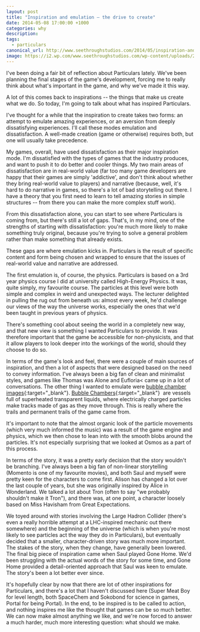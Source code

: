 ```yaml
---
layout: post
title: "Inspiration and emulation – the drive to create"
date: 2014-05-08 17:00:00 +1000
categories: why
description:
tags:
  - particulars
canonical_url: http://www.seethroughstudios.com/2014/05/inspiration-and-emulation-the-drive-to-create/
image: https://i2.wp.com/www.seethroughstudios.com/wp-content/uploads/2014/05/inspiration-and-emulation-the-drive-to-create-jw.jpg?w=600
---
```

I've been doing a fair bit of reflection about Particulars lately. We've been planning the final stages of the game's development, forcing me to really think about what's important in the game, and why we've made it this way.

A lot of this comes back to inspirations -- the things that make us create what we do. So today, I'm going to talk about what has inspired Particulars.

I've thought for a while that the inspiration to create takes two forms: an attempt to emulate amazing experiences, or an aversion from deeply dissatisfying experiences. I'll call these modes emulation and dissatisfaction. A well-made creation (game or otherwise) requires both, but one will usually take precedence.

My games, overall, have used dissatisfaction as their major inspiration mode. I'm dissatisfied with the types of games that the industry produces, and want to push it to do better and cooler things. My two main areas of dissatisfaction are in real-world value (far too many game developers are happy that their games are simply 'addictive', and don't think about whether they bring real-world value to players) and narrative (because, well, it's hard to do narrative in games, so there's a lot of bad storytelling out there. I have a theory that you first need to learn to tell amazing stories in simple structures -- from there you can make the more complex stuff work).

From this dissatisfaction alone, you can start to see where Particulars is coming from, but there's still a lot of gaps. That's, in my mind, one of the strengths of starting with dissatisfaction: you're much more likely to make something truly original, because you're trying to solve a general problem rather than make something that already exists.

These gaps are where emulation kicks in. Particulars is the result of specific content and form being chosen and wrapped to ensure that the issues of real-world value and narrative are addressed.

The first emulation is, of course, the physics. Particulars is based on a 3rd year physics course I did at university called High-Energy Physics. It was, quite simply, my favourite course. The particles at this level were both simple and complex in weird and unexpected ways. The lecturer delighted in pulling the rug out from beneath us: almost every week, he'd challenge our views of the way the universe works, especially the ones that we'd been taught in previous years of physics.

There's something cool about seeing the world in a completely new way, and that new view is something I wanted Particulars to provide. It was therefore important that the game be accessible for non-physicists, and that it allow players to look deeper into the workings of the world, should they choose to do so.

In terms of the game's look and feel, there were a couple of main sources of inspiration, and then a lot of aspects that were designed based on the need to convey information. I've always been a big fan of clean and minimalist styles, and games like Thomas was Alone and Eufloria< came up in a lot of conversations. The other thing I wanted to emulate were [bubble chamber images](https://www.google.com.au/search?num=10&hl=en&site=&tbm=isch&source=hp&biw=1280&bih=702&q=bubble+chamber+images&btnG=Search+by+image&oq=spring&gs_l=img.3..0l10.2353.3296.0.3990.6.4.0.0.0.0.697.2074.5-3.3.0...0.0...1ac.1.Qj-3P4MXU3g){:target="_blank"}. [Bubble Chambers](http://en.wikipedia.org/wiki/Bubble_chamber){:target="_blank"}  are vessels full of superheated transparent liquids, where electrically charged particles make tracks made of gas as they move through. This is really where the trails and permanent trails of the game came from.

It's important to note that the almost organic look of the particle movements (which very much informed the music) was a result of the game engine and physics, which we then chose to lean into with the smooth blobs around the particles. It's not especially surprising that we looked at Osmos as a part of this process.

In terms of the story, it was a pretty early decision that the story wouldn't be branching. I've always been a big fan of non-linear storytelling (Momento is one of my favourite movies), and both Saul and myself were pretty keen for the characters to come first. Alison has changed a lot over the last couple of years, but she was originally inspired by Alice in Wonderland. We talked a lot about Tron (often to say "we probably shouldn't make it Tron"), and there was, at one point, a character loosely based on Miss Havisham from Great Expectations.

We toyed around with stories involving the Large Hadron Collider (there's even a really horrible attempt at a LHC-inspired mechanic out there somewhere) and the beginning of the universe (which is when you're most likely to see particles act the way they do in Particulars), but eventually decided that a smaller, character-driven story was much more important. The stakes of the story, when they change, have generally been lowered. The final big piece of inspiration came when Saul played Gone Home. We'd been struggling with the actual words of the story for some time, and Gone Home provided a detail-oriented approach that Saul was keen to emulate. The story's been a lot better ever since.

It's hopefully clear by now that there are lot of other inspirations for Particulars, and there's a lot that I haven't discussed here (Super Meat Boy for level length, both SpaceChem and Sokobond for science in games, Portal for being Portal). In the end, to be inspired is to be called to action, and nothing inspires me like the thought that games can be so much better. We can now make almost anything we like, and we're now forced to answer a much harder, much more interesting question: what should we make.
